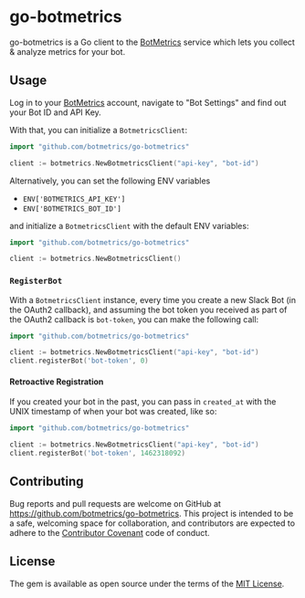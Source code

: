 # go-botmetrics

go-botmetrics is a Go client to the
[BotMetrics](https://getbotmetrics.com) service which lets you collect
&amp; analyze metrics for your bot.

## Usage

Log in to your [BotMetrics](https://getbotmetrics.com) account, navigate
to "Bot Settings" and find out your Bot ID and API Key.

With that, you can initialize a `BotmetricsClient`:

```go
import "github.com/botmetrics/go-botmetrics"

client := botmetrics.NewBotmetricsClient("api-key", "bot-id")
```

Alternatively, you can set the following ENV variables

- `ENV['BOTMETRICS_API_KEY']`
- `ENV['BOTMETRICS_BOT_ID']`

and initialize a `BotmetricsClient` with the default ENV variables:

```go
import "github.com/botmetrics/go-botmetrics"

client := botmetrics.NewBotmetricsClient()
```

### `RegisterBot`

With a `BotmetricsClient` instance,
every time you create a new Slack Bot (in the OAuth2 callback),
and assuming the bot token you received as part of the OAuth2 callback is `bot-token`,
you can make the following call:

```go
import "github.com/botmetrics/go-botmetrics"

client := botmetrics.NewBotmetricsClient("api-key", "bot-id")
client.registerBot('bot-token', 0)
```

#### Retroactive Registration

If you created your bot in the past, you can pass in `created_at` with
the UNIX timestamp of when your bot was created, like so:

```go
import "github.com/botmetrics/go-botmetrics"

client := botmetrics.NewBotmetricsClient("api-key", "bot-id")
client.registerBot('bot-token', 1462318092)
```

## Contributing

Bug reports and pull requests are welcome on GitHub at https://github.com/botmetrics/go-botmetrics. This project is intended to be a safe, welcoming space for collaboration, and contributors are expected to adhere to the [Contributor Covenant](http://contributor-covenant.org) code of conduct.


## License

The gem is available as open source under the terms of the [MIT License](http://opensource.org/licenses/MIT).

